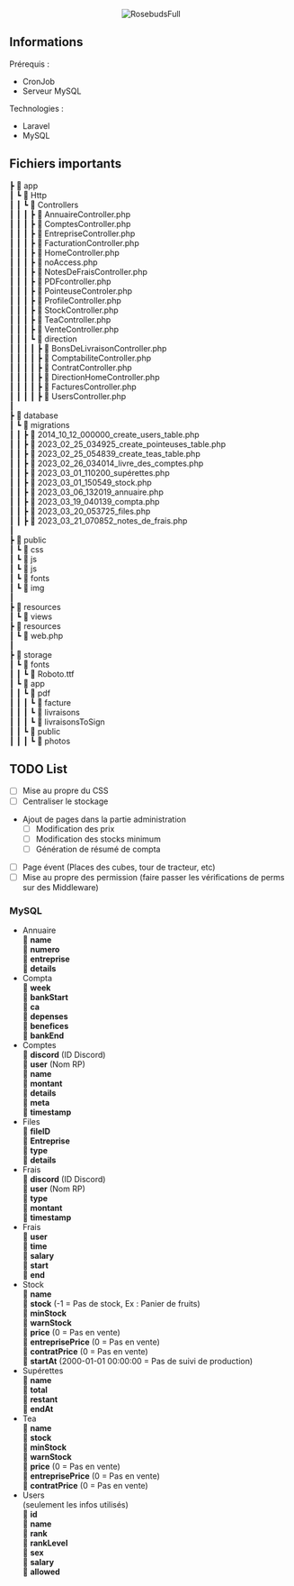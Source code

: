 <p align="center"><img src="http://217.160.50.166/img/RosebudsFull.png" alt="RosebudsFull"></p>


## Informations

Prérequis : 
- CronJob
- Serveur MySQL

Technologies :
- Laravel
- MySQL

## Fichiers importants


 ┣ :file_folder: app  
 ┃ ┗ :file_folder: Http  
 ┃ ┃ ┗ :file_folder: Controllers  
 ┃ ┃ ┃ ┣ :page_with_curl: AnnuaireController.php  
 ┃ ┃ ┃ ┣ :page_with_curl: ComptesController.php  
 ┃ ┃ ┃ ┣ :page_with_curl: EntrepriseController.php  
 ┃ ┃ ┃ ┣ :page_with_curl: FacturationController.php  
 ┃ ┃ ┃ ┣ :page_with_curl: HomeController.php  
 ┃ ┃ ┃ ┣ :page_with_curl: noAccess.php  
 ┃ ┃ ┃ ┣ :page_with_curl: NotesDeFraisController.php  
 ┃ ┃ ┃ ┣ :page_with_curl: PDFcontroller.php  
 ┃ ┃ ┃ ┣ :page_with_curl: PointeuseControler.php  
 ┃ ┃ ┃ ┣ :page_with_curl: ProfileController.php  
 ┃ ┃ ┃ ┣ :page_with_curl: StockController.php  
 ┃ ┃ ┃ ┣ :page_with_curl: TeaController.php  
 ┃ ┃ ┃ ┣ :page_with_curl: VenteController.php  
 ┃ ┃ ┃ ┗ :file_folder: direction  
 ┃ ┃ ┃ ┃ ┣ :page_with_curl: BonsDeLivraisonController.php  
 ┃ ┃ ┃ ┃ ┣ :page_with_curl: ComptabiliteController.php  
 ┃ ┃ ┃ ┃ ┣ :page_with_curl: ContratController.php  
 ┃ ┃ ┃ ┃ ┣ :page_with_curl: DirectionHomeController.php  
 ┃ ┃ ┃ ┃ ┣ :page_with_curl: FacturesController.php  
 ┃ ┃ ┃ ┃ ┣ :page_with_curl: UsersController.php  
 ┃  
 ┣ :file_folder: database  
 ┃ ┗ :file_folder: migrations    
 ┃ ┃ ┣ :page_with_curl: 2014_10_12_000000_create_users_table.php  
 ┃ ┃ ┣ :page_with_curl: 2023_02_25_034925_create_pointeuses_table.php  
 ┃ ┃ ┣ :page_with_curl: 2023_02_25_054839_create_teas_table.php  
 ┃ ┃ ┣ :page_with_curl: 2023_02_26_034014_livre_des_comptes.php  
 ┃ ┃ ┣ :page_with_curl: 2023_03_01_110200_supérettes.php  
 ┃ ┃ ┣ :page_with_curl: 2023_03_01_150549_stock.php  
 ┃ ┃ ┣ :page_with_curl: 2023_03_06_132019_annuaire.php  
 ┃ ┃ ┣ :page_with_curl: 2023_03_19_040139_compta.php  
 ┃ ┃ ┣ :page_with_curl: 2023_03_20_053725_files.php  
 ┃ ┃ ┣ :page_with_curl: 2023_03_21_070852_notes_de_frais.php  
 ┃  
 ┣ :file_folder: public  
 ┃ ┗ :file_folder: css    
 ┃ ┗ :file_folder: js    
 ┃ ┗ :file_folder: js   
 ┃ ┗ :file_folder: fonts  
 ┃ ┗ :file_folder: img   
 ┃  
 ┣ :file_folder: resources  
 ┃ ┗ :file_folder: views  
 ┣ :file_folder: resources   
 ┃ ┗ :page_with_curl: web.php  
 ┃  
 ┣ :file_folder: storage   
 ┃ ┗ :file_folder: fonts  
 ┃ ┃ ┗ :page_with_curl: Roboto.ttf  
 ┃ ┗ :file_folder: app  
 ┃ ┃ ┗ :file_folder: pdf     
 ┃ ┃ ┃ ┗ :file_folder: facture  
 ┃ ┃ ┃ ┗ :file_folder: livraisons  
 ┃ ┃ ┃ ┗ :file_folder: livraisonsToSign  
 ┃ ┃ ┗ :file_folder: public     
 ┃ ┃ ┃ ┗ :file_folder: photos  

## TODO List

- [ ] Mise au propre du CSS
- [ ] Centraliser le stockage
- Ajout de pages dans la partie administration
    - [ ]  Modification des prix
    - [ ]  Modification des stocks minimum
    - [ ]  Génération de résumé de compta
- [ ] Page évent (Places des cubes, tour de tracteur, etc)
- [ ] Mise au propre des permission (faire passer les vérifications de perms sur des Middleware)

### MySQL

- Annuaire  
    :large_orange_diamond: **name**  
    :large_orange_diamond: **numero**   
    :large_orange_diamond: **entreprise**   
    :large_orange_diamond: **details**   
- Compta  
    :large_orange_diamond: **week**  
    :large_orange_diamond: **bankStart**  
    :large_orange_diamond: **ca**   
    :large_orange_diamond: **depenses**   
    :large_orange_diamond: **benefices**   
    :large_orange_diamond: **bankEnd**   
- Comptes  
    :large_orange_diamond: **discord** (ID Discord)  
    :large_orange_diamond: **user** (Nom RP)   
    :large_orange_diamond: **name**    
    :large_orange_diamond: **montant**    
    :large_orange_diamond: **details**    
    :large_orange_diamond: **meta**          
    :large_orange_diamond: **timestamp**           
- Files  
    :large_orange_diamond: **fileID**   
    :large_orange_diamond: **Entreprise**             
    :large_orange_diamond: **type**                
    :large_orange_diamond: **details**                       
- Frais  
    :large_orange_diamond: **discord** (ID Discord)                
    :large_orange_diamond: **user** (Nom RP)               
    :large_orange_diamond: **type**             
    :large_orange_diamond: **montant**               
    :large_orange_diamond: **timestamp**                 
- Frais  
    :large_orange_diamond: **user**                
    :large_orange_diamond: **time**               
    :large_orange_diamond: **salary**              
    :large_orange_diamond: **start**                 
    :large_orange_diamond: **end**             
- Stock  
    :large_orange_diamond: **name**  
    :large_orange_diamond: **stock** (-1 = Pas de stock, Ex : Panier de fruits)  
    :large_orange_diamond: **minStock**  
    :large_orange_diamond: **warnStock**  
    :large_orange_diamond: **price** (0 = Pas en vente)  
    :large_orange_diamond: **entreprisePrice** (0 = Pas en vente)     
    :large_orange_diamond: **contratPrice** (0 = Pas en vente)  
    :large_orange_diamond: **startAt** (2000-01-01 00:00:00 = Pas de suivi de production)  
- Supérettes  
    :large_orange_diamond: **name**   
    :large_orange_diamond: **total**          
    :large_orange_diamond: **restant**                  
    :large_orange_diamond: **endAt**                         
- Tea  
    :large_orange_diamond: **name**                
    :large_orange_diamond: **stock**                            
    :large_orange_diamond: **minStock**                 
    :large_orange_diamond: **warnStock**                       
    :large_orange_diamond: **price** (0 = Pas en vente)                              
    :large_orange_diamond: **entreprisePrice** (0 = Pas en vente)                   
    :large_orange_diamond: **contratPrice** (0 = Pas en vente)                 
- Users  
    (seulement les infos utilisés)  
    :large_orange_diamond: **id**  
    :large_orange_diamond: **name**  
    :large_orange_diamond: **rank**  
    :large_orange_diamond: **rankLevel**  
    :large_orange_diamond: **sex**  
    :large_orange_diamond: **salary**  
    :large_orange_diamond: **allowed**  




